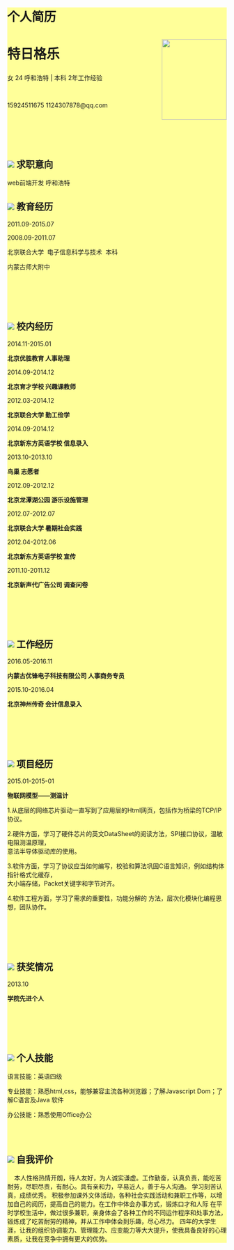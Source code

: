 <!DOCTYPE html PUBLIC "-//W3C//DTD XHTML 1.0 Transitional//EN" "http://www.w3.org/TR/xhtml1/DTD/xhtml1-transitional.dtd">

<html xmlns="http://www.w3.org/1999/xhtml">
<head>
<meta http-equiv="Content-Type" content="text/html; charset=utf-8" />
<title>resume</title>
<link type="text/css" rel="stylesheet" href="../tete.css/resume.css" />
<link rel="stylesheet"  href="http://cdn.dowebok.com/77/css/jquery.fullPage.css">
<style type="text/css">
</style>
<script type="text/javascript" src="../tete.javascript/jquery.js"></script>
<script src="../tete.javascript/resume.js"></script>
<script src="../tete.javascript/jquery-1.8.3.min.js"></script>
<script src="http://cdn.dowebok.com/77/js/jquery.fullPage.min.js"></script>
<script>$(function(){
	$('#pages').fullpage({
		'navigation': true
	});
});
</script>
</head>

<body>
<div id="pages">


<div class="gg" style="background-color:#ffff99"><div class="section">
<h1>个人简历</h1>
<p style="float:right"><img src="../pic/4.jpg" width="149" height="185" /></p>
<h2 class="aa" style="font-size:30px">特日格乐 </h2>
<p class="aa">女 24 呼和浩特 | 本科 2年工作经验</p><br />
<p class="aa">15924511675 1124307878@qq.com</p><br /><br /><br /><br />


<h2 class="bb"><img src="../pic/领带.png" /> 求职意向</h2>
<p class="ff">web前端开发 呼和浩特</p>
<h2 class="bb"><img src="../pic/帽子.png" /> 教育经历</h2>
<div class="dd"><p>2011.09-2015.07 </p><p>2008.09-2011.07</p></div>
 <div class="cc" ><p class="ff">北京联合大学  电子信息科学与技术  本科</p><p class="ff">内蒙古师大附中</p></div></div>
 <div class="section"><br /> <br /> <br /> <br />
<div class="ee"><h2 class="bb"><img src="../pic/学校.png" /> 校内经历</h2></div>
<p class="dd" style="top:auto">2014.11-2015.01</p>
<div class="cc"><p class="aaa" onmouseover="this.className='da'" onmouseOut="this.className='xiao'"><b>北京优胜教育 人事助理</b></p>
<div class="bbb" style="display:none"><p class="ff">1.电话联系面试人员参加面试，妥善安排时间；
</p><p class="ff">2.面试初试，了解应聘者基本信息，口语表达能力，仪容仪表，工作态度以及经验等；
</p><p class="ff">3.参加校园招聘会，面试优秀应届生；
</p><p class="ff">4.浏览招聘网站，筛选符合要求的人员面试。</p></div></div>
<div class="ee"><P class="dd" style="top:auto">2014.09-2014.12</P>
<div class="cc"><p class="ccc" onmouseover="this.className='da'" onmouseOut="this.className='xiao'"><b>北京育才学校 兴趣课教师</b></p>
<div class="ddd" style="display:none"><p class="ff">1.熟悉课本，带领学生了解剧本内容；
</p><p class="ff">2.排练舞台剧；
</p><p class="ff">3.安排各类小游戏，引导学生对剧本的兴趣。</p></div>
</div></div>
<div class="ee"><P class="dd" style="top:auto">2012.03-2014.12</P>
<div class="cc"><p class="eee" onmouseover="this.className='da'" onmouseOut="this.className='xiao'"><b>北京联合大学 勤工俭学</b></p>
<div class="fff" style="display:none"><p class="ff">协助老师收发信件，登记杂志数量，搜集资料，打印文件等
</p></div>
</div></div>

<div class="ee"><P class="dd" style="top:auto">2014.09-2014.12</P>
<div class="cc"><p class="ggg" onmouseover="this.className='da'" onmouseOut="this.className='xiao'"><b>北京新东方英语学校 信息录入</b></p>
<div class="hhh" style="display:none"><p class="ff">统计学生的入学信息以及入学人数，整理各类信息。</p>
</div>
</div></div>
<div class="ee"><P class="dd" style="top:auto">2013.10-2013.10</P>
<div class="cc"><p class="iii" onmouseover="this.className='da'" onmouseOut="this.className='xiao'"><b>鸟巢 志愿者</b></p>
<div class="jjj" style="display:none"><p class="ff">1.足球比赛VIP区域志愿者，引导客户进入相应的包厢；</p>
<p class="ff">2.演唱会VIP区域志愿者。
</p></div>
</div></div>
<div class="ee"><P class="dd" style="top:auto">2012.09-2012.12</P>
<div class="cc"><p class="kkk" onmouseover="this.className='da'" onmouseOut="this.className='xiao'"><b>北京龙潭湖公园 游乐设施管理</b></p>
<div class="lll" style="display:none"><p class="ff">1.保障游客的财产生命安全；</p>
<p class="ff">2.定期检查设施；</p>
<p class="ff">3.统计票据和金额。
</p></div>
</div></div>
<div class="ee"><P class="dd" style="top:auto">2012.07-2012.07</P>
<div class="cc"><p class="mmm" onmouseover="this.className='da'" onmouseOut="this.className='xiao'"><b>北京联合大学 暑期社会实践</b></p>
<div class="nnn" style="display:none"><p class="ff">走访名人故居，搜集名家生平事迹，学习其伟大精神</p>
</div></div></div>
<div class="ee"><P class="dd" style="top:auto">2012.04-2012.06</P>
<div class="cc"><p class="ooo" onmouseover="this.className='da'" onmouseOut="this.className='xiao'"><b>北京新东方英语学校 宣传</b></p>
<div class="ppp" style="display:none"><p class="ff">1.搜集雅思考试的学生的联系方式；
</p>
<p class="ff">2.将新东方的雅思口语课程介绍给需要考试的学生。</p></div>

</div></div>
<div class="ee"><P class="dd" style="top:auto">2011.10-2011.12</P>
<div class="cc"><p class="qqq" onmouseover="this.className='da'" onmouseOut="this.className='xiao'"><b>北京新声代广告公司 调查问卷</b></p>
<div class="rrr" style="display:none"><p class="ff">搜集客户对产品包装的建议以及意见
</p>
</div></div></div></div>



<div class="section">
 <br /> <br /> <br /> <br /><div class="ee"><h2 class="bb"><img src="../pic/工作.png" /> 工作经历</h2>
 <P class="dd" style="top:auto">2016.05-2016.11</P>
<div class="cc"><p class="sss" onmouseover="this.className='da'" onmouseOut="this.className='xiao'"><b>内蒙古优锋电子科技有限公司 人事商务专员</b></p>
<div class="ttt" style="display:none"><p class="ff">1、协助和处理日常事务。</p>
<p class="ff">2、负责监管执行各项人事制度，并向主管汇报。</p>
<p class="ff">3、指导人事，后勤文员起草人事部文件。</p>
<p class="ff">4、各类信息收集并及时提供给主管，做好会议记录与资料整理归档工作。</p>
<p class="ff">5、建立并查阅新进员工个人资料，制度各部培训计划，并主导实施；以及新员工培训等等。
</p><p class="ff">6、部门文具及日用品的申购，主管缺席时临时替代主管工作。
</p><p class="ff">7、承办主管临时交待各项事宜。
</p><p class="ff">8、熟悉手机销售诺信系统，做好收货发货的安排。
</p><p class="ff">9、在库房和业务员之间做好协调工作，合理安排发货时间，合理安排进货数量。
</p><p class="ff">10、整理准备移动入库一二级资料等。
</p></div>
</div>
  <div class="ee"><P class="dd" style="top:auto">2015.10-2016.04</P>
<div class="cc"><p class="uuu" onmouseover="this.className='da'" onmouseOut="this.className='xiao'"><b>北京神州传奇 会计信息录入</b></p>
<div class="vvv" style="display:none"><p class="ff">整理各类英文发票信息，记录发票号，金额，日期等必需元素，将所有信息上传到系统，<br />检查反馈问题，确保信息数据无误，发送邮件给美国的相应负责人。</p></div>

</div></div>
 </div></div>
 <div class="section">
 <br /> <br /> <br /> <br /><div class="ee"><h2 class="bb"><img src="../pic/项目.png" /> 项目经历</h2><P class="dd" style="top:auto">2015.01-2015-01</P>
<div class="cc"><p><b>物联网模型——测温计</b></p>
<p class="ff">
1.从底层的网络芯片驱动一直写到了应用层的Html网页，包括作为桥梁的TCP/IP协议。</p>
<p class="ff">2.硬件方面，学习了硬件芯片的英文DataSheet的阅读方法，SPI接口协议，温敏电阻测温原理，<br />意法半导体驱动库的使用。</p><p class="ff">
3.软件方面，学习了协议应当如何编写，校验和算法巩固C语言知识，例如结构体指针格式化缓存，<br />大小端存储，Packet关键字和字节对齐。</p><p class="ff">
4.软件工程方面，学习了需求的重要性，功能分解的
方法，层次化模块化编程思想，团队协作。</p>

</div>
</div>
 <br /> <br /> <br /> <br /><div class="ee"><h2 class="bb"><img src="../pic/获奖.png" /> 获奖情况</h2><div class="ee"><P class="dd" style="top:auto">2013.10&nbsp;&nbsp;&nbsp;&nbsp;&nbsp;&nbsp;&nbsp;&nbsp;</P>
<div class="cc"><p><b>学院先进个人</b></p>
</div></div></div></div>
<div class="section">
 <br /> <br /> <br /> <br /><div class="ee"><h2 class="bb"><img src="../pic/技能.png" /> 个人技能</h2>
<p class="ff">语言技能：英语四级</p><p class="ff">专业技能：熟悉html,css，能够兼容主流各种浏览器；了解Javascript Dom；了解C语言及Java
软件</p><p class="ff">办公技能：熟悉使用Office办公</p>
 
 </div>
 <br /> <br /><div class="ee"><h2 class="bb"><img src="../pic/评价.png" /> 自我评价</h2>
 <p class="ff">&nbsp;&nbsp;&nbsp;&nbsp;本人性格热情开朗，待人友好，为人诚实谦虚。工作勤奋，认真负责，能吃苦耐劳，尽职尽责，有耐心。具有亲和力，平易近人，善于与人沟通。 
学习刻苦认真，成绩优秀。 积极参加课外文体活动，各种社会实践活动和兼职工作等，以增加自己的阅历，提高自己的能力。在工作中体会办事方式，锻炼口才和人际
在平时学校生活中，做过很多兼职，亲身体会了各种工作的不同运作程序和处事方法，锻炼成了吃苦耐劳的精神，并从工作中体会到乐趣，尽心尽力。
四年的大学生涯，让我的组织协调能力、管理能力、应变能力等大大提升，使我具备良好的心理素质，让我在竞争中拥有更大的优势。</p></div></div>
</div>
</div>
</div>

</body>
<script  type="text/javascript" src="../tete.javascript/resume.js"></script>
</html>
